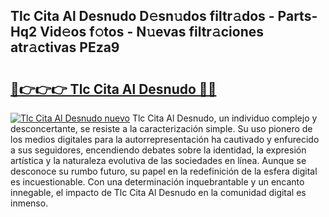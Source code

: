 ## Tlc Cita Al Desnudo D𝚎sn𝚞dos filtr𝚊dos - Parts-Hq2 Vid𝚎os f𝚘tos - N𝚞evas filtr𝚊ciones atr𝚊ctivas PEza9

# <h2><a href="http://mb8mc7.tromn.icu/?c=Tlc+Cita+Al+Desnudo">🔗👉👉👉 Tlc Cita Al Desnudo 🔗🔗</a></h2>

[![Tlc Cita Al Desnudo nuevo](https://i.imgur.com/pEAQMta.gif)](http://mb8mc7.tromn.icu/?c=Tlc+Cita+Al+Desnudo)
Tlc Cita Al Desnudo, un individuo complejo y desconcertante, se resiste a la caracterización simple. Su uso pionero de los medios digitales para la autorrepresentación ha cautivado y enfurecido a sus seguidores, encendiendo debates sobre la identidad, la expresión artística y la naturaleza evolutiva de las sociedades en línea. Aunque se desconoce su rumbo futuro, su papel en la redefinición de la esfera digital es incuestionable. Con una determinación inquebrantable y un encanto innegable, el impacto de Tlc Cita Al Desnudo en la comunidad digital es inmenso.
